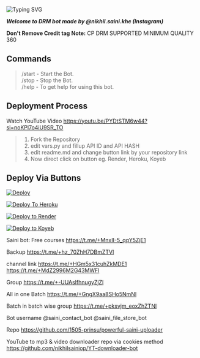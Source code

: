 ![Typing SVG](https://readme-typing-svg.herokuapp.com/?lines=Welcome+To+Txt+Uploader+Bot+!)

***Welcome to DRM bot made by @nikhil.saini.khe (Instagram)***

**Don't Remove Credit tag**
**Note:** CP DRM SUPPORTED MINIMUM QUALITY 360

## Commands

> /start - Start the Bot.  
> /stop - Stop the Bot.  
> /help - To get help for using this bot.

## Deployment Process 
Watch YouTube Video
https://youtu.be/PYDtSTM6w44?si=noKPl7o4iU9SR_TO

> 1. Fork the Repository
> 2. edit vars.py and fillup API ID and API HASH
> 3. edit readme.md and change button link by your repository link
> 4. Now direct click on button eg. Render, Heroku, Koyeb



## Deploy Via Buttons

[![Deploy](https://www.herokucdn.com/deploy/button.svg)](https://www.heroku.com/deploy?template=https://github.com/nikhilsainiop/saini-txt-direct)

[![Deploy To Heroku](https://www.herokucdn.com/deploy/button.svg)](https://dashboard.heroku.com/new?button-url=https://github.com/xpingpongx/Extractor-V3&template=https://github.com/nikhilsainiop/saini-txt-direct)

[![Deploy to Render](https://render.com/images/deploy-to-render-button.svg)](https://render.com/deploy)

[![Deploy to Koyeb](https://www.koyeb.com/static/images/deploy/button.svg)](https://app.koyeb.com/deploy?name=saini-txt-direct&repository=nikhilsainiop%2FSaini-txt-direct&branch=main&instance_type=free&instances_min=0)






Saini bot:
Free courses
https://t.me/+MnxII-5_qqY5ZjE1

Backup 
https://t.me/+hz_70ZhH7DBmZTVl

channel link
https://t.me/+HGm5x31cuhZkMDE1
https://t.me/+MdZ2996M2G43MWFl

Group
 https://t.me/+-UUAslfhnugyZjZl

All in one Batch 
https://t.me/+GngX9aa8SHo5NmNl

Batch in batch wise group
https://t.me/+pksvjm_eoxZhZTNl

Bot username
@saini_contact_bot
@saini_file_store_bot


Repo 
https://github.com/1505-prinsu/powerful-saini-uploader

YouTube to mp3 & video downloader repo via cookies method 
https://github.com/nikhilsainiop/YT-downloader-bot
